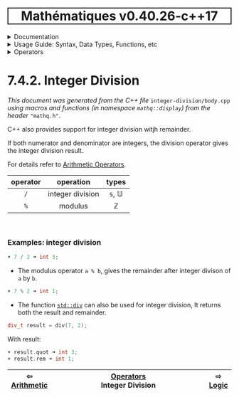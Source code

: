 <h1 style='border: 2px solid; text-align: center'>Mathématiques v0.40.26-c++17</h1>

<details>

<summary>Documentation</summary>

# [Documentation](../../../README.md)<br>
1. [License](../../../license/README.md)<br>
2. [About](../../../about/README.md)<br>
3. [Status, Planned Work & Release Notes](../../../status-release/README.md)<br>
4. [Description and Example Usage](../../../overview/README.md)<br>
5. [Installation](../../../installation/README.md)<br>
6. [Your First Mathématiques Project](../../../first-project/README.md)<br>
7. _Usage Guide: Syntax, Data Types, Functions, etc_ <br>
8. [Benchmarks](../../../benchmarks/README.md)<br>
9. [Tests](../../../test/README.md)<br>
10. [Developer Guide: Modifying and Extending Mathématiques](../../../developer-guide/README.md)<br>


</details>



<details>

<summary>Usage Guide: Syntax, Data Types, Functions, etc</summary>

# [7. Usage Guide: Syntax, Data Types, Functions, etc](../../README.md)<br>
7.1. [Usage Guide Notation](../../notation/README.md)<br>
7.2. [Scalar Types (Real, Imaginary, Complex & Quaternion)](../../scalars/README.md)<br>
7.3. [Container Types (Vector, Matrix & MultiArray)](../../multiarrays/README.md)<br>
7.4. _Operators_ <br>
7.5. [Functions](../../functions/README.md)<br>
7.6. [Linear Algebra](../../linear-algebra/README.md)<br>
7.7. [Indexing, Masks, and Sorting](../../indexing-sorting/README.md)<br>
7.8. [Ranges and Grids](../../ranges-grids/README.md)<br>
7.9. [Calculus](../../calculus/README.md)<br>
7.10. [Vector Calculus](../../vector-calculus/README.md)<br>
7.11. [MultiArray Calculus](../../tensor-calculus/README.md)<br>
7.12. [Display of Results](../../display/README.md)<br>
7.13. [FILE I/O](../../file-io/README.md)<br>
7.14. [Debug Modes](../../debug/README.md)<br>


</details>



<details>

<summary>Operators</summary>

# [7.4. Operators](../README.md)<br>
7.4.1. [Arithmetic](../arithmetic/README.md)<br>
7.4.2. _Integer Division_ <br>
7.4.3. [Logic](../logic/README.md)<br>
7.4.4. [Relational](../relational/README.md)<br>


</details>



# 7.4.2. Integer Division

_This document was generated from the C++ file_ `integer-division/body.cpp` _using macros and functions (in namespace `mathq::display`) from the header_ `"mathq.h"`. 

C++ also provides support for integer division witjh remainder.

If both numerator and denominator are integers, the division operator gives the integer division result.

For details refer to [Arithmetic Operators](https://en.cppreference.com/w/cpp/language/operator_arithmetic).


| operator | operation | types | 
| :---: | :---: | :---: | 
| `/` | integer division | 𝕤, 𝕌 | 
| `%` | modulus | ℤ | 


<br>

### Examples: integer division
```C++
☀ 7 / 2 ➜ int 3;
```
* The modulus operator `a % b`, gives the remainder after integer divison of `a` by `b`.

```C++
☀ 7 % 2 ➜ int 1;
```
* The function [`std::div`](https://en.cppreference.com/w/cpp/numeric/math/div) can also be used for integer division, It returns both the result and remainder.

```C++
div_t result = div(7, 2);
```
With result:

```C++
☀ result.quot ➜ int 3;
☀ result.rem ➜ int 1;
```


| ⇦ <br />[Arithmetic](../arithmetic/README.md)  | [Operators](../README.md)<br />Integer Division<br /><img width=1000/> | ⇨ <br />[Logic](../logic/README.md)   |
| ------------ | :-------------------------------: | ------------ |


